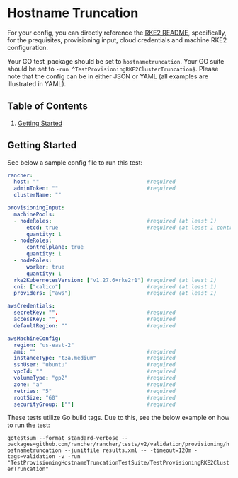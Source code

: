 # Hostname Truncation

For your config, you can directly reference the [RKE2 README](../rke2/README.md), specifically, for the prequisites, provisioning input, cloud credentials and machine RKE2 configuration.

Your GO test_package should be set to `hostnametruncation`.
Your GO suite should be set to `-run ^TestProvisioningRKE2ClusterTruncation$`.
Please note that the config can be in either JSON or YAML (all examples are illustrated in YAML).

## Table of Contents
1. [Getting Started](#Getting-Started)

## Getting Started
See below a sample config file to run this test:
```yaml
rancher:                                   
  host: ""                                  #required
  adminToken: ""                            #required
  clusterName: ""                           

provisioningInput:
  machinePools:                             
  - nodeRoles:                              #required (at least 1)
      etcd: true                            #required (at least 1 controlplane & etcd & worker)                            
      quantity: 1
  - nodeRoles:
      controlplane: true
      quantity: 1
  - nodeRoles:
      worker: true
      quantity: 1
  rke2KubernetesVersion: ["v1.27.6+rke2r1"] #required (at least 1)
  cni: ["calico"]                           #required (at least 1)
  providers: ["aws"]                        #required (at least 1)

awsCredentials:                            
  secretKey: "",                            #required                                               
  accessKey: "",                            #required                          
  defaultRegion: ""                         #required                      

awsMachineConfig:                                   
  region: "us-east-2"                       
  ami: ""                                   #required                      
  instanceType: "t3a.medium"                #required                
  sshUser: "ubuntu"                         #required                        
  vpcId: ""                                 #required                               
  volumeType: "gp2"                         #required                        
  zone: "a"                                 #required                          
  retries: "5"                              #required
  rootSize: "60"                            #required
  securityGroup: [""]                       #required                         
```

These tests utilize Go build tags. Due to this, see the below example on how to run the test:

`gotestsum --format standard-verbose --packages=github.com/rancher/rancher/tests/v2/validation/provisioning/hostnametruncation --junitfile results.xml -- -timeout=120m -tags=validation -v -run "TestProvisioningHostnameTruncationTestSuite/TestProvisioningRKE2ClusterTruncation"`